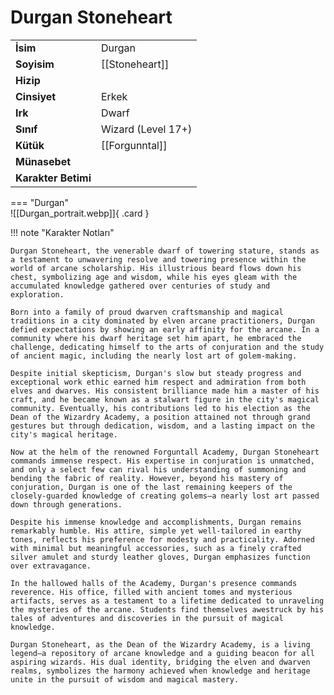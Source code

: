 # Durgan Stoneheart  
  
<div class="grid" markdown>  
  
<table><tr><td><b>İsim</b></td><td>Durgan</td></tr>  
<tr><td><b>Soyisim</b></td><td>[[Stoneheart]]</td></tr>  
<tr><td><b>Hizip</b></td><td></td></tr>  
<tr><td><b>Cinsiyet</b></td><td>Erkek</td></tr>  
<tr><td><b>Irk</b></td><td>Dwarf</td></tr>  
<tr><td><b>Sınıf</b></td><td>Wizard (Level 17+)</td></tr>  
<tr><td><b>Kütük</b></td><td>[[Forgunntal]]</td></tr>  
<tr><td><b>Münasebet</b></td><td></td></tr>  
<tr><td><b>Karakter Betimi</b></td><td></td></tr>  
</table>  
  
=== "Durgan"  
	![[Durgan_portrait.webp]]{ .card }  
  
</div>  
  
!!! note "Karakter Notları"  
	  
	Durgan Stoneheart, the venerable dwarf of towering stature, stands as a testament to unwavering resolve and towering presence within the world of arcane scholarship. His illustrious beard flows down his chest, symbolizing age and wisdom, while his eyes gleam with the accumulated knowledge gathered over centuries of study and exploration.  
	  
	Born into a family of proud dwarven craftsmanship and magical traditions in a city dominated by elven arcane practitioners, Durgan defied expectations by showing an early affinity for the arcane. In a community where his dwarf heritage set him apart, he embraced the challenge, dedicating himself to the arts of conjuration and the study of ancient magic, including the nearly lost art of golem-making.  
	  
	Despite initial skepticism, Durgan's slow but steady progress and exceptional work ethic earned him respect and admiration from both elves and dwarves. His consistent brilliance made him a master of his craft, and he became known as a stalwart figure in the city's magical community. Eventually, his contributions led to his election as the Dean of the Wizardry Academy, a position attained not through grand gestures but through dedication, wisdom, and a lasting impact on the city's magical heritage.  
	  
	Now at the helm of the renowned Forguntall Academy, Durgan Stoneheart commands immense respect. His expertise in conjuration is unmatched, and only a select few can rival his understanding of summoning and bending the fabric of reality. However, beyond his mastery of conjuration, Durgan is one of the last remaining keepers of the closely-guarded knowledge of creating golems—a nearly lost art passed down through generations.  
	  
	Despite his immense knowledge and accomplishments, Durgan remains remarkably humble. His attire, simple yet well-tailored in earthy tones, reflects his preference for modesty and practicality. Adorned with minimal but meaningful accessories, such as a finely crafted silver amulet and sturdy leather gloves, Durgan emphasizes function over extravagance.  
	  
	In the hallowed halls of the Academy, Durgan's presence commands reverence. His office, filled with ancient tomes and mysterious artifacts, serves as a testament to a lifetime dedicated to unraveling the mysteries of the arcane. Students find themselves awestruck by his tales of adventures and discoveries in the pursuit of magical knowledge.  
	  
	Durgan Stoneheart, as the Dean of the Wizardry Academy, is a living legend—a repository of arcane knowledge and a guiding beacon for all aspiring wizards. His dual identity, bridging the elven and dwarven realms, symbolizes the harmony achieved when knowledge and heritage unite in the pursuit of wisdom and magical mastery.  
